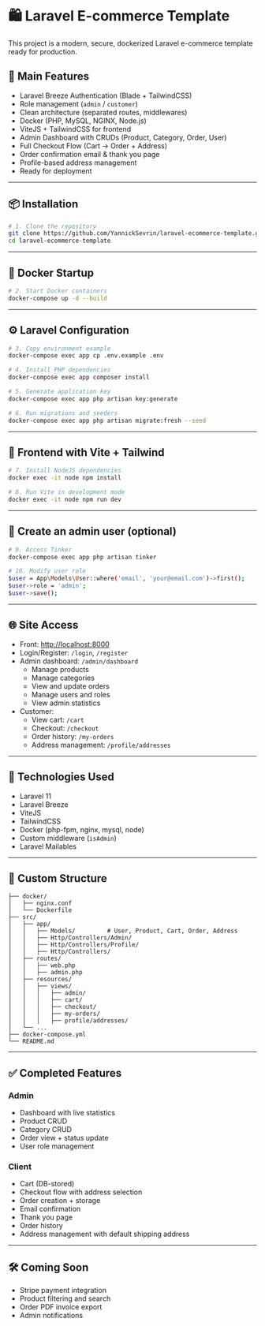 # 🛍️ Laravel E-commerce Template

This project is a modern, secure, dockerized Laravel e-commerce template ready for production.

## 🚀 Main Features

- Laravel Breeze Authentication (Blade + TailwindCSS)
- Role management (`admin` / `customer`)
- Clean architecture (separated routes, middlewares)
- Docker (PHP, MySQL, NGINX, Node.js)
- ViteJS + TailwindCSS for frontend
- Admin Dashboard with CRUDs (Product, Category, Order, User)
- Full Checkout Flow (Cart → Order + Address)
- Order confirmation email & thank you page
- Profile-based address management
- Ready for deployment

---

## 📦 Installation

```bash
# 1. Clone the repository
git clone https://github.com/YannickSevrin/laravel-ecommerce-template.git
cd laravel-ecommerce-template
```

---

## 🐳 Docker Startup

```bash
# 2. Start Docker containers
docker-compose up -d --build
```

---

## ⚙️ Laravel Configuration

```bash
# 3. Copy environment example
docker-compose exec app cp .env.example .env

# 4. Install PHP dependencies
docker-compose exec app composer install

# 5. Generate application key
docker-compose exec app php artisan key:generate

# 6. Run migrations and seeders
docker-compose exec app php artisan migrate:fresh --seed
```

---

## 🎨 Frontend with Vite + Tailwind

```bash
# 7. Install NodeJS dependencies
docker exec -it node npm install

# 8. Run Vite in development mode
docker exec -it node npm run dev
```

---

## 🔐 Create an admin user (optional)

```bash
# 9. Access Tinker
docker-compose exec app php artisan tinker

# 10. Modify user role
$user = App\Models\User::where('email', 'your@email.com')->first();
$user->role = 'admin';
$user->save();
```

---

## 🌐 Site Access

- Front: [http://localhost:8000](http://localhost:8000)
- Login/Register: `/login`, `/register`
- Admin dashboard: `/admin/dashboard`
  - Manage products
  - Manage categories
  - View and update orders
  - Manage users and roles
  - View admin statistics
- Customer:
  - View cart: `/cart`
  - Checkout: `/checkout`
  - Order history: `/my-orders`
  - Address management: `/profile/addresses`

---

## 🧠 Technologies Used

- Laravel 11
- Laravel Breeze
- ViteJS
- TailwindCSS
- Docker (php-fpm, nginx, mysql, node)
- Custom middleware (`isAdmin`)
- Laravel Mailables

---

## 📂 Custom Structure

```
├── docker/
│   ├── nginx.conf
│   └── Dockerfile
├── src/
│   ├── app/
│   │   ├── Models/         # User, Product, Cart, Order, Address
│   │   ├── Http/Controllers/Admin/
│   │   ├── Http/Controllers/Profile/
│   │   ├── Http/Controllers/
│   ├── routes/
│   │   ├── web.php
│   │   ├── admin.php
│   ├── resources/
│   │   ├── views/
│   │   │   ├── admin/
│   │   │   ├── cart/
│   │   │   ├── checkout/
│   │   │   ├── my-orders/
│   │   │   ├── profile/addresses/
│   └── ...
├── docker-compose.yml
└── README.md
```

---

## ✅ Completed Features

### Admin
- Dashboard with live statistics
- Product CRUD
- Category CRUD
- Order view + status update
- User role management

### Client
- Cart (DB-stored)
- Checkout flow with address selection
- Order creation + storage
- Email confirmation
- Thank you page
- Order history
- Address management with default shipping address

---

## 🛠 Coming Soon

- Stripe payment integration
- Product filtering and search
- Order PDF invoice export
- Admin notifications
